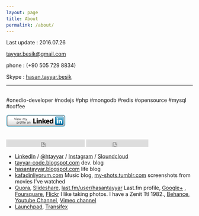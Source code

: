 ```yaml
---
layout: page
title: About
permalink: /about/
---
```

Last update : 2016.07.26

[tayyar.besik@gmail.com](mailto:tayyar.besik@gmail.com)

phone : (+90 505 729 8834)

Skype : [hasan.tayyar.besik](call:hasan.tayyar.besik)
<script type="text/javascript" src="https://secure.skypeassets.com/i/scom/js/skype-uri.js"></script>
<div id='SkypeButton_Call_hasan.tayyar.besik_1'><script type='text/javascript'>Skype.ui({'name':'call','element':'SkypeButton_Call_hasan.tayyar.besik_1', 'participants': ['hasan.tayyar.besik']});</script></div>


 <hr> <br>
<span class="badge">#onedio-developer</span> <span class="badge">#nodejs</span> <span class="badge">#php</span> <span class="badge">#mongodb</span> <span class="badge">#redis</span> <span class="badge">#opensource</span> <span class="badge">#mysql</span> <span class="basde">#coffee</span>

[![View my linkedin profile for details](/images/linkedin.gif)](https://www.linkedin.com/in/hasantayyar)

<br>
<iframe src="http://platform.twitter.com/widgets/follow_button.html?button=null&amp;text_color=null&amp;link_color=null&amp;preview=true&amp;screen_name=htayyar&amp;bg=light&amp;show_count=true&amp;lang=tr" allowtransparency="true" frameborder="0" scrolling="no" class="twitter-follow-button" style="display:inline-block;width:212px; height: 20px;margin:0 auto">
</iframe> <iframe src="http://ghbtns.com/github-btn.html?user=hasantayyar&amp;type=follow&amp;count=true" height="20" width="168" frameborder="0" scrolling="0" style="width:168px;height:20px;display:inline-block;" allowtransparency="true"></iframe>
<br>
 
- [<span class="fa fa-linkedin" style="color:#4875B4"></span> LinkedIn][linkedin] / [<span class="fa fa-twitter" style="color:#33CCFF"></span> @htayyar][twitter] / [<span class="fa fa-instagram" style="color:#517fa4"></span> Instagram][instagram] / [<span class="fa fa-soundcloud" style="color:#ff3a00"></span> Sloundcloud][s]
- [tayyar-code.blogspot.com][blog1] dev. blog
- [hasantayyar.blogspot.com][blog2] life blog
- [kafadinliyorum.com][music-blog] Music blog, [my-shots.tumblr.com][tumblr2] screenshots from movies I've watched
- [Quora][quora], [Slideshare][slideshare], [last.fm/user/hasantayyar](http://last.fm/user/hasantayyar) Last.fm profile, [<span class="fa fa-google-plus" style="color:#C63D2D"></span>  Google+][plus] , [<span class="fa fa-foursquare" style="color:#0072b1"></span> Foursquare][fq], [<span class="fa fa-flickr" style="color:#FE0883"></span> Flickr][flickr]  I like taking photos.  I have a Zenit Ttl 1982., [Behance][behance], <span class="fa fa-youtube" style="color:#FF3333"></span> [Youtube Channel][yt], <span class="fa fa-vimeo-square" style="color:#86B32D"></span>  [Vimeo channel][vimeo]
- [Launchpad](https://launchpad.net/~hasantayyar), [Transifex](https://www.transifex.com/user/profile/hasantayyar/)

</div>
</div>

[s]: https://soundcloud.com/hasantayyar
[vimeo]: http://www.vimeo.com/hasantayyar
[yt]: http://www.youtube.com/hasantayyar
[face]: http://www.facebook.com/profile.php?id=585582134
[twitter]: http://twitter.com/htayyar
[linkedin]: http://www.linkedin.com/in/hasantayyar
[blog1]: http://tayyar-code.blogspot.com
[blog2]: http://hasantayyar.blogspot.com
[music-blog]: http://kafadinliyorum.com
[tumblr1]: http://hasantayyar.tumblr.com
[tumblr2]: http://my-shots.tumblr.com
[plus]: http://google.com/+HasanTayyarBESIK/
[quora]: http://www.quora.com/hasan-tayyar-be%c5%9fik
[slideshare]: http://www.slideshare.net/hasantayyar
[flickr]: http://www.flickr.com/people/hasantayyar/
[behance]: https://www.behance.net/hasantayyar
[fq]: https://foursquare.com/htayyar
[instagram]: http://instagram.com/tayyarsah

